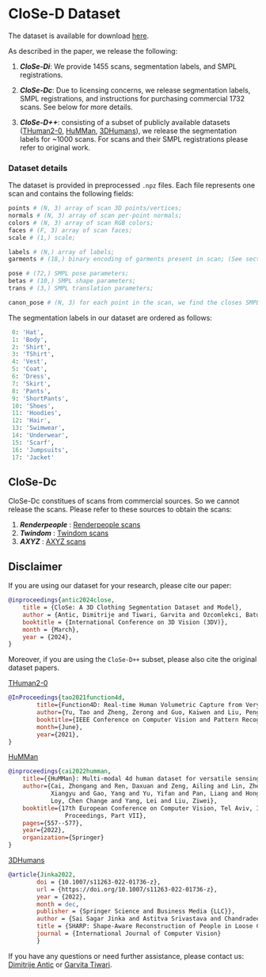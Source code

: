 # CloSe-D Dataset


The dataset is available for download [here](https://nextcloud.mpi-klsb.mpg.de/index.php/s/HSWYzTreszKqf5Y).

As described in the paper, we release the following:

1. ***CloSe-Di***: We provide 1455 scans, segmentation labels, and SMPL registrations.

2. ***CloSe-Dc***: Due to licensing concerns, we release segmentation labels, SMPL registrations, and instructions for purchasing commercial 1732 scans. See below for more details.


3. ***CloSe-D++***: consisting of a subset of publicly available datasets ([THuman2-0](https://github.com/ytrock/THuman2.0-Dataset), [HuMMan](https://caizhongang.com/projects/HuMMan/), [3DHumans](https://cvit.iiit.ac.in/research/projects/cvit-projects/3dhumans)), we release the segmentation labels for ~1000 scans. For scans and their SMPL registrations please refer to original work.

### Dataset details

The dataset is provided in preprocessed `.npz` files. Each file represents one scan and contains the following fields:
```python
points # (N, 3) array of scan 3D points/vertices;
normals # (N, 3) array of scan per-point normals;
colors # (N, 3) array of scan RGB colors;
faces # (F, 3) array of scan faces; 
scale # (1,) scale;

labels # (N,) array of labels;
garments # (18,) binary encoding of garments present in scan; (See section 4.1.3 in the paper for details)

pose # (72,) SMPL pose parameters;
betas # (10,) SMPL shape parameters;
trans # (3,) SMPL translation parameters;

canon_pose # (N, 3) for each point in the scan, we find the closes SMPL vertex location in T-pose; (See section 4.1.2 in the paper for details)
```

The segmentation labels in our dataset are ordered as follows:
```python
 0: 'Hat',
 1: 'Body',
 2: 'Shirt',
 3: 'TShirt',
 4: 'Vest',
 5: 'Coat',
 6: 'Dress',
 7: 'Skirt',
 8: 'Pants',
 9: 'ShortPants',
 10: 'Shoes',
 11: 'Hoodies',
 12: 'Hair',
 13: 'Swimwear',
 14: 'Underwear',
 15: 'Scarf',
 16: 'Jumpsuits',
 17: 'Jacket'
 ```

## CloSe-Dc 

CloSe-Dc constitues of scans from commercial sources. So we cannot release the scans. Please refer to these sources to obtain the scans:

1. ***Renderpeople*** : [Renderpeople scans](https://renderpeople.com/)
2. ***Twindom*** : [Twindom scans](https://web.twindom.com/)
3. ***AXYZ*** : [AXYZ scans](https://secure.axyz-design.com/en/shop/)


## Disclaimer

If you are using our dataset for your research, please cite our paper:
```bibtex
@inproceedings{antic2024close,
    title = {CloSe: A 3D Clothing Segmentation Dataset and Model},
    author = {Antic, Dimitrije and Tiwari, Garvita and Ozcomlekci, Batuhan  and Marin, Riccardo  and Pons-Moll, Gerard},
    booktitle = {International Conference on 3D Vision (3DV)},
    month = {March},
    year = {2024},
}
```
Moreover, if you are using the `CloSe-D++` subset, please also cite the original dataset papers.

[THuman2-0](https://github.com/ytrock/THuman2.0-Dataset)
```bibtex
@InProceedings{tao2021function4d,
        title={Function4D: Real-time Human Volumetric Capture from Very Sparse Consumer RGBD Sensors},
        author={Yu, Tao and Zheng, Zerong and Guo, Kaiwen and Liu, Pengpeng and Dai, Qionghai and Liu, Yebin},
        booktitle={IEEE Conference on Computer Vision and Pattern Recognition (CVPR2021)},
        month={June},
        year={2021},
}
```

 [HuMMan](https://caizhongang.com/projects/HuMMan/)
```bibtex
@inproceedings{cai2022humman,
    title={{HuMMan}: Multi-modal 4d human dataset for versatile sensing and modeling},
    author={Cai, Zhongang and Ren, Daxuan and Zeng, Ailing and Lin, Zhengyu and Yu, Tao and Wang, Wenjia and Fan,
            Xiangyu and Gao, Yang and Yu, Yifan and Pan, Liang and Hong, Fangzhou and Zhang, Mingyuan and
            Loy, Chen Change and Yang, Lei and Liu, Ziwei},
    booktitle={17th European Conference on Computer Vision, Tel Aviv, Israel, October 23--27, 2022,
                Proceedings, Part VII},
    pages={557--577},
    year={2022},
    organization={Springer}
}
```

[3DHumans](https://cvit.iiit.ac.in/research/projects/cvit-projects/3dhumans)
```bibtex
@article{Jinka2022,
		doi = {10.1007/s11263-022-01736-z},
		url = {https://doi.org/10.1007/s11263-022-01736-z},
		year = {2022},
		month = dec,
		publisher = {Springer Science and Business Media {LLC}},
		author = {Sai Sagar Jinka and Astitva Srivastava and Chandradeep Pokhariya and Avinash Sharma and P. J. Narayanan},
		title = {SHARP: Shape-Aware Reconstruction of People in Loose Clothing},
		journal = {International Journal of Computer Vision}
		}
```

If you have any questions or need further assistance, please contact us: [Dimitrije Antic](mailto:d.antic@uva.nl) or [Garvita Tiwari](mailto:gtiwari@mpi-inf.mpg.de).